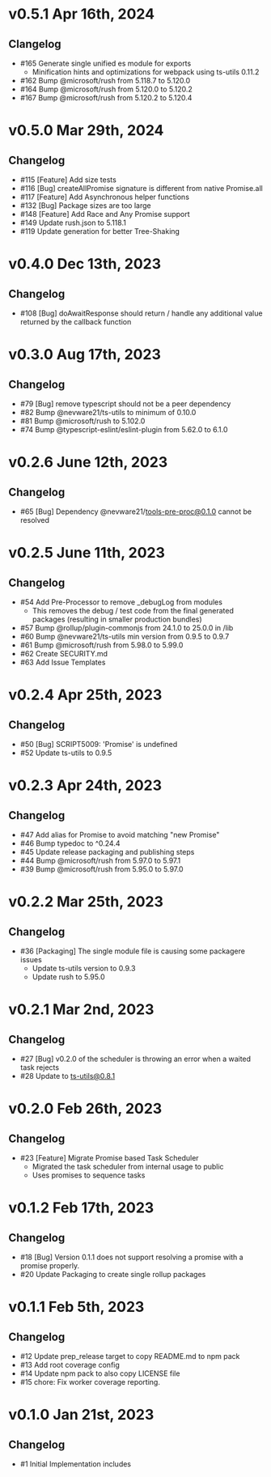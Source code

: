 # v0.5.1 Apr 16th, 2024

## Clangelog

- #165 Generate single unified es module for exports
  - Minification hints and optimizations for webpack using ts-utils 0.11.2
- #162 Bump @microsoft/rush from 5.118.7 to 5.120.0
- #164 Bump @microsoft/rush from 5.120.0 to 5.120.2
- #167 Bump @microsoft/rush from 5.120.2 to 5.120.4

# v0.5.0 Mar 29th, 2024

## Changelog

- #115 [Feature] Add size tests
- #116 [Bug] createAllPromise signature is different from native Promise.all
- #117 [Feature] Add Asynchronous helper functions
- #132 [Bug] Package sizes are too large
- #148 [Feature] Add Race and Any Promise support
- #149 Update rush.json to 5.118.1
- #119 Update generation for better Tree-Shaking

# v0.4.0 Dec 13th, 2023

## Changelog

- #108 [Bug] doAwaitResponse should return / handle any additional value returned by the callback function

# v0.3.0 Aug 17th, 2023

## Changelog

- #79 [Bug] remove typescript should not be a peer dependency
- #82 Bump @nevware21/ts-utils to minimum of 0.10.0
- #81 Bump @microsoft/rush to 5.102.0
- #74 Bump @typescript-eslint/eslint-plugin from 5.62.0 to 6.1.0

# v0.2.6 June 12th, 2023

## Changelog

- #65 [Bug] Dependency @nevware21/tools-pre-proc@0.1.0 cannot be resolved

# v0.2.5 June 11th, 2023

## Changelog

- #54 Add Pre-Processor to remove _debugLog from modules
  - This removes the debug / test code from the final generated packages (resulting in smaller production bundles)
- #57 Bump @rollup/plugin-commonjs from 24.1.0 to 25.0.0 in /lib
- #60 Bump @nevware21/ts-utils min version from 0.9.5 to 0.9.7
- #61 Bump @microsoft/rush from 5.98.0 to 5.99.0
- #62 Create SECURITY.md
- #63 Add Issue Templates

# v0.2.4 Apr 25th, 2023

## Changelog

- #50 [Bug] SCRIPT5009: 'Promise' is undefined
- #52 Update ts-utils to 0.9.5

# v0.2.3 Apr 24th, 2023

## Changelog

- #47 Add alias for Promise to avoid matching "new Promise"
- #46 Bump typedoc to ^0.24.4
- #45 Update release packaging and publishing steps
- #44 Bump @microsoft/rush from 5.97.0 to 5.97.1
- #39 Bump @microsoft/rush from 5.95.0 to 5.97.0

# v0.2.2 Mar 25th, 2023

## Changelog

- #36 [Packaging] The single module file is causing some packagere issues
  - Update ts-utils version to 0.9.3
  - Update rush to 5.95.0

# v0.2.1 Mar 2nd, 2023

## Changelog

- #27 [Bug] v0.2.0 of the scheduler is throwing an error when a waited task rejects
- #28 Update to ts-utils@0.8.1

# v0.2.0 Feb 26th, 2023

## Changelog

- #23 [Feature] Migrate Promise based Task Scheduler
  - Migrated the task scheduler from internal usage to public
  - Uses promises to sequence tasks

# v0.1.2 Feb 17th, 2023

## Changelog

- #18 [Bug] Version 0.1.1 does not support resolving a promise with a promise properly.
- #20 Update Packaging to create single rollup packages

# v0.1.1 Feb 5th, 2023

## Changelog

- #12 Update prep_release target to copy README.md to npm pack
- #13 Add root coverage config
- #14 Update npm pack to also copy LICENSE file
- #15 chore: Fix worker coverage reporting.

# v0.1.0 Jan 21st, 2023

## Changelog

- #1 Initial Implementation includes
